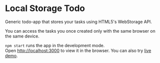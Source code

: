# Local Storage Todo

Generic todo-app that stores your tasks using HTML5's WebStorage API. 

You can access the tasks you once created only with the same browser on the same device.

`npm start` runs the app in the development mode.\
Open [http://localhost:3000](http://localhost:3000) to view it in the browser. You can also try [live demo](https://bart-kosmala.github.io/local-todo/).
